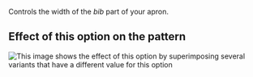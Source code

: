 Controls the width of the _bib_ part of your apron.

## Effect of this option on the pattern

![This image shows the effect of this option by superimposing several variants that have a different value for this option](albert_bibwidth_sample.svg "Effect of this option on the pattern")
